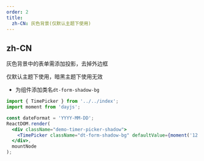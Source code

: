 ```yaml
---
order: 2
title:
  zh-CN: 灰色背景(仅默认主题下使用)
---
```


## zh-CN

灰色背景中的表单需添加投影，去掉外边框

仅默认主题下使用，暗黑主题下使用无效

- 为组件添加类名`dt-form-shadow-bg`

```jsx
import { TimePicker } from '../../index';
import moment from 'dayjs';

const dateFormat = 'YYYY-MM-DD';
ReactDOM.render(
  <div className="demo-timer-picker-shadow">
    <TimePicker className="dt-form-shadow-bg" defaultValue={moment('12:08:23', 'HH:mm:ss')} />
  </div>,
  mountNode
);
```
